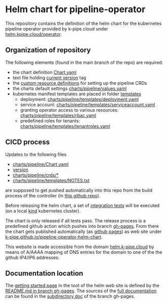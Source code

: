 # Helm chart for pipeline-operator

This repository contains the definition of the helm chart for the kubernetes pipeline operator provided by k-pipe.cloud under [helm.kpipe.cloud/operator](https://helm.kpipe.cloud/operator).

## Organization of repository 

The following elements (found in the main branch of the repo) are required:

 - the chart definition [Chart.yaml](./charts/pipeline/Chart.yaml)
 - text file holding [current version](./version) tag
 - the [custom resource definitions](./charts/pipeline/crds) for setting up the pipeline CRDs  
 - the charts default settings [charts/pipeline/values.yaml](./charts/pipeline/values.yaml)
 - kubernetes manifest templates are placed in folder [templates](./charts/pipeline/templates)
   - deployment: [charts/pipeline/templates/deployment.yaml](./charts/pipeline/templates/deployment.yaml)
   - service account: [charts/pipeline/templates/serviceaccount.yaml](./charts/pipeline/templates/serviceaccount.yaml)
   - granting operator access to various resources: [charts/pipeline/templates/rbac.yaml](./charts/pipeline/templates/rbac.yaml)
   - predefined roles for tenants: [charts/pipeline/templates/tenantroles.yaml](./charts/pipeline/templates/tenantroles.yaml)


## CICD process

Updates to the following files 
 - [charts/pipeline/Chart.yaml](./charts/pipeline/Chart.yaml)
 - [version](./version)
 - [charts/pipeline/crds/*](./charts/pipeline/crds)
 - [charts/pipeline/templates/NOTES.txt](./charts/pipeline/templates/NOTES.txt)

are supposed to get pushed automatically into this repo from the build process of the controller (in [this github repo](https://github.com/k-pipe/pipeline-operator/)). 


Before releasing the helm chart, a set of [integration tests](./tests) will be executed (on a local [kind](https://kind.sigs.k8s.io/) kubernetes cluster).

The chart is only released if all tests pass. The release process is a predefined github action which pushes into branch [gh-pages](https://github.com/k-pipe/pipeline-operator-helm-chart/tree/gh-pages).
From there the chart gets published automatically (as [github pages](https://github.com/k-pipe/pipeline-operator-helm-chart/settings/pages)) as
web site under  [k-pipe.github.io/pipeline-operator-helm-chart](https://k-pipe.github.io/pipeline-operator-helm-chart). 

This website is made accessible from the domain [helm.k-pipe.cloud](https://helm.k-pipe.cloud) by means of A/AAAA mapping of DNS entries for the domain to 
one of the the github IP4/IP6 addresses.

## Documentation location

The [getting started page](https://helm.k-pipe.cloud) in the toot of the helm web site is defined by the [README.md in branch gh-pages](https://github.com/k-pipe/pipeline-operator-helm-chart/blob/gh-pages/README.md).
The sources of the [full documentation](https://helm.k-pipe.cloud/doc) can be found in the [subdirectory doc](https://github.com/k-pipe/pipeline-operator-helm-chart/tree/gh-pages/doc) of the branch gh-pages.

